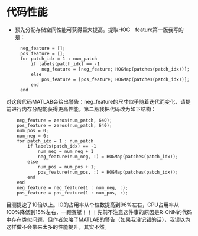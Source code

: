 ﻿# 代码性能
* 预先分配存储空间性能可获得巨大提高。提取HOG　feature第一版我写的是：

        neg_feature = [];
        pos_feature = [];
        for patch_idx = 1 : num_patch
            if labels(patch_idx) == -1
                neg_feature = [neg_feature; HOGMap(patches(patch_idx))];
            else
                pos_feature = [pos_feature; HOGMap(patches(patch_idx))];
            end
        end
对这段代码MATLAB会给出警告：neg_feature的尺寸似乎随着迭代而变化，请提前进行内存分配能获得更高性能。第二版我把代码改为如下结构：

        neg_feature = zeros(num_patch, 640);
        pos_feature = zeros(num_patch, 640);
        num_pos = 0;
        num_neg = 0;
        for patch_idx = 1 : num_patch
            if labels(patch_idx) == -1
                num_neg = num_neg + 1
                neg_feature(num_neg, :) = HOGMap(patches(patch_idx));
            else
                num_pos = num_pos + 1;
                pos_feature(num_pos, :) = HOGMap(patches(patch_idx));
            end
        end
        neg_feature = neg_feature(1 : num_neg, :);
        pos_feature = pos_feature(1 : num_pos, :);
目测提速了10倍以上。IO的占用率从个位数提高到96%左右，CPU占用率从100%降低到15%左右，一颗赛艇！！！先前不注意这件事的原因是R-CNN的代码中存在类似问题，但作者忽略了MATLAB的警告（如果我没记错的话），我误以为这样做不会带来太多的性能提升，其实不然。